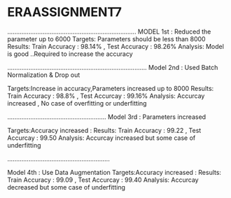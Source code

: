 # ERAASSIGNMENT7
.........................................................................
MODEL 1st : Reduced the parameter up to 6000
Targets: Parameters should be less than 8000
Results: Train Accuracy : 98.14% , Test Accuracy : 98.26%
Analysis: Model is good ..Required to increase the accuracy


...............................................................................
Model 2nd : Used Batch Normalization & Drop out

Targets:Increase in accuracy,Parameters increased up to 8000
Results: Train Accuracy : 98.8% , Test Accurcay : 99.16%
Analysis: Accurcay increased , No case of overfitting or underfitting

........................................................
Model 3rd : Parameters increased

Targets:Accuracy increased : 
Results: Train Accuracy : 99.22 , Test Accurcay : 99.50
Analysis: Accurcay increased but some case of underfitting

..........................................................

Model 4th : Use Data Augmentation 
Targets:Accuracy increased : 
Results: Train Accuracy : 99.09 , Test Accurcay : 99.40
Analysis: Accurcay decreased but some case of underfitting
